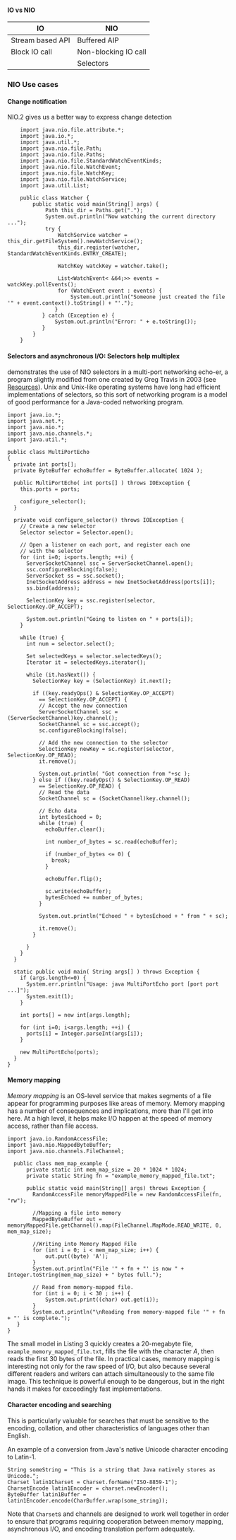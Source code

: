 #### IO vs NIO
| IO  | NIO |
|--|--|
|Stream based API|Buffered AIP|
|Block IO call|Non-blocking IO call|
||Selectors|

### NIO Use cases
####  Change notification
NIO.2 gives us a better way to express change detection
``` 
	import java.nio.file.attribute.*;
    import java.io.*;
    import java.util.*;
    import java.nio.file.Path;
    import java.nio.file.Paths;
    import java.nio.file.StandardWatchEventKinds;
    import java.nio.file.WatchEvent;
    import java.nio.file.WatchKey;
    import java.nio.file.WatchService;
    import java.util.List;
    
    public class Watcher {
        public static void main(String[] args) {
            Path this_dir = Paths.get(".");    
            System.out.println("Now watching the current directory ..."); 
            try {
                WatchService watcher = this_dir.getFileSystem().newWatchService();
                this_dir.register(watcher, StandardWatchEventKinds.ENTRY_CREATE);
     
                WatchKey watckKey = watcher.take();
     
                List<WatchEvent< &64;>> events = watckKey.pollEvents();
                for (WatchEvent event : events) {
                    System.out.println("Someone just created the file '" + event.context().toString() + "'.");
               }
           } catch (Exception e) {
               System.out.println("Error: " + e.toString());
           }
        }
    }
```

#### Selectors and asynchronous I/O: Selectors help multiplex
demonstrates the use of NIO selectors in a multi-port networking echo-er, a program slightly modified from one created by Greg Travis in 2003 (see [Resources](http://www.javaworld.com/#resources)). Unix and Unix-like operating systems have long had efficient implementations of selectors, so this sort of networking program is a model of good performance for a Java-coded networking program.

    import java.io.*;
    import java.net.*;
    import java.nio.*;
    import java.nio.channels.*;
    import java.util.*;
    
    public class MultiPortEcho
    {
      private int ports[];
      private ByteBuffer echoBuffer = ByteBuffer.allocate( 1024 );
    
      public MultiPortEcho( int ports[] ) throws IOException {
        this.ports = ports;
    
        configure_selector();
      }
    
      private void configure_selector() throws IOException {
        // Create a new selector
        Selector selector = Selector.open();
    
        // Open a listener on each port, and register each one
        // with the selector
        for (int i=0; i<ports.length; ++i) {
          ServerSocketChannel ssc = ServerSocketChannel.open();
          ssc.configureBlocking(false);
          ServerSocket ss = ssc.socket();
          InetSocketAddress address = new InetSocketAddress(ports[i]);
          ss.bind(address);
    
          SelectionKey key = ssc.register(selector, SelectionKey.OP_ACCEPT);
    
          System.out.println("Going to listen on " + ports[i]);
        }
    
        while (true) {
          int num = selector.select();
    
          Set selectedKeys = selector.selectedKeys();
          Iterator it = selectedKeys.iterator();
    
          while (it.hasNext()) {
            SelectionKey key = (SelectionKey) it.next();
    
            if ((key.readyOps() & SelectionKey.OP_ACCEPT)
              == SelectionKey.OP_ACCEPT) {
              // Accept the new connection
              ServerSocketChannel ssc = (ServerSocketChannel)key.channel();
              SocketChannel sc = ssc.accept();
              sc.configureBlocking(false);
    
              // Add the new connection to the selector
              SelectionKey newKey = sc.register(selector, SelectionKey.OP_READ);
              it.remove();
    
              System.out.println( "Got connection from "+sc );
            } else if ((key.readyOps() & SelectionKey.OP_READ)
              == SelectionKey.OP_READ) {
              // Read the data
              SocketChannel sc = (SocketChannel)key.channel();
    
              // Echo data
              int bytesEchoed = 0;
              while (true) {
                echoBuffer.clear();
    
                int number_of_bytes = sc.read(echoBuffer);
    
                if (number_of_bytes <= 0) {
                  break;
                }
    
                echoBuffer.flip();
    
                sc.write(echoBuffer);
                bytesEchoed += number_of_bytes;
              }
    
              System.out.println("Echoed " + bytesEchoed + " from " + sc);
    
              it.remove();
            }
    
          }
        }
      }
    
      static public void main( String args[] ) throws Exception {
        if (args.length<=0) {
          System.err.println("Usage: java MultiPortEcho port [port port ...]");
          System.exit(1);
        }
    
        int ports[] = new int[args.length];
    
        for (int i=0; i<args.length; ++i) {
          ports[i] = Integer.parseInt(args[i]);
        }
    
        new MultiPortEcho(ports);
      }
    }

#### Memory mapping
_Memory mapping_ is an OS-level service that makes segments of a file appear for programming purposes like areas of memory.
Memory mapping has a number of consequences and implications, more than I'll get into here. At a high level, it helps make I/O happen at the speed of memory access, rather than file access.

    import java.io.RandomAccessFile;
	import java.nio.MappedByteBuffer;
	import java.nio.channels.FileChannel;

	  public class mem_map_example {
		  private static int mem_map_size = 20 * 1024 * 1024;
		  private static String fn = "example_memory_mapped_file.txt";

		  public static void main(String[] args) throws Exception {
			RandomAccessFile memoryMappedFile = new RandomAccessFile(fn, "rw");
       
		    //Mapping a file into memory
	        MappedByteBuffer out = memoryMappedFile.getChannel().map(FileChannel.MapMode.READ_WRITE, 0, mem_map_size);
	      
	        //Writing into Memory Mapped File
	        for (int i = 0; i < mem_map_size; i++) {
	            out.put((byte) 'A');
	        }
	        System.out.println("File '" + fn + "' is now " + Integer.toString(mem_map_size) + " bytes full.");
	      
	        // Read from memory-mapped file.
	        for (int i = 0; i < 30 ; i++) {
	            System.out.print((char) out.get(i));
	        }
	        System.out.println("\nReading from memory-mapped file '" + fn + "' is complete.");
	   }
	}
The small model in Listing 3 quickly creates a 20-megabyte file, `example_memory_mapped_file.txt`, fills the file with the character _A_, then reads the first 30 bytes of the file. In practical cases, memory mapping is interesting not only for the raw speed of I/O, but also because several different readers and writers can attach simultaneously to the same file image. This technique is powerful enough to be dangerous, but in the right hands it makes for exceedingly fast implementations.

#### Character encoding and searching
This is particularly valuable for searches that must be sensitive to the encoding, collation, and other characteristics of languages other than English.

An example of a conversion from Java's native Unicode character encoding to Latin-1.

    String someString = "This is a string that Java natively stores as Unicode.";
    Charset latin1Charset = Charset.forName("ISO-8859-1");
    CharsetEncode latin1Encoder = charset.newEncoder();
    ByteBuffer latin1Buffer = latin1Encoder.encode(CharBuffer.wrap(some_string));


Note that  `Charset`s and channels are designed to work well together in order to ensure that programs requiring cooperation between memory mapping, asynchronous I/O, and encoding translation perform adequately.
